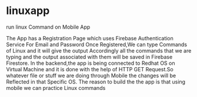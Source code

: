 # linuxapp
run linux Command on Mobile App


The App has a Registration Page which uses Firebase Authentication Service For Email and Password
Once Registered,We can type Commands of Linux and it will give the output Accordingly all the commands that we are typing and the output associated with them will be saved in Firebase Firestore.
In the backend,the app is being connected to Redhat OS on Virtual Machine and it is done with the help of HTTP GET Request.So whatever file or stuff we are doing through Mobile the changes will be Reflected in that Specific OS.
The reason to build the the app is that using mobile we can practice Linux commands
